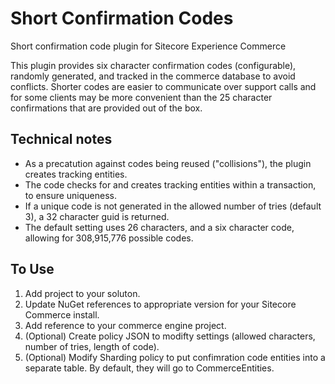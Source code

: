 # Short Confirmation Codes
Short confirmation code plugin for Sitecore Experience Commerce

This plugin provides six character confirmation codes (configurable), randomly
generated, and tracked in the commerce database to avoid conflicts.  Shorter codes
are easier to communicate over support calls and for some clients may be 
more convenient than the 25 character confirmations that are provided out of
the box.

## Technical notes

* As a precatution against codes being reused ("collisions"), the plugin creates tracking entities.
* The code checks for and creates tracking entities within a transaction, to ensure uniqueness.
* If a unique code is not generated in the allowed number of tries (default 3), a 32 character guid is returned.
* The default setting uses 26 characters, and a six character code, allowing for 308,915,776 possible codes.

## To Use

1. Add project to your soluton. 
1. Update NuGet references to appropriate version for your Sitecore Commerce install.
1. Add reference to your commerce engine project.
1. (Optional) Create policy JSON to modifty settings (allowed characters, number of tries, length of code).
1. (Optional) Modify Sharding policy to put confimration code entities into a separate table. By default, they will go
to CommerceEntities. 
